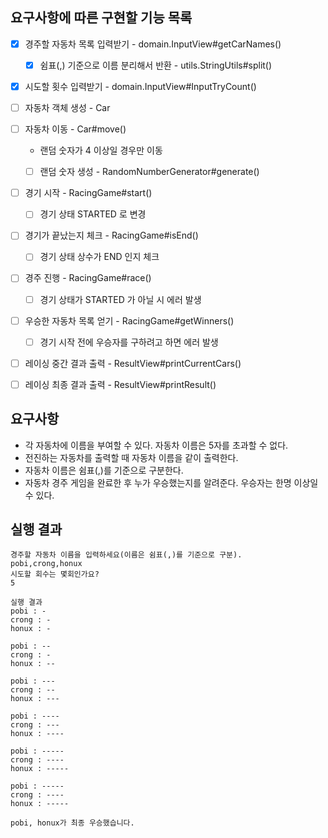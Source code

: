 ## 요구사항에 따른 구현할 기능 목록

- [x] 경주할 자동차 목록 입력받기 - domain.InputView#getCarNames()
    - [x] 쉼표(,) 기준으로 이름 분리해서 반환 - utils.StringUtils#split()
- [x] 시도할 횟수 입력받기 - domain.InputView#InputTryCount()


- [ ] 자동차 객체 생성 - Car
- [ ] 자동차 이동 - Car#move()
    - 랜덤 숫자가 4 이상일 경우만 이동
    - [ ] 랜덤 숫자 생성 - RandomNumberGenerator#generate()


- [ ] 경기 시작 - RacingGame#start()
    - [ ] 경기 상태 STARTED 로 변경
- [ ] 경기가 끝났는지 체크 - RacingGame#isEnd()
    - [ ] 경기 상태 상수가 END 인지 체크
- [ ] 경주 진행 - RacingGame#race()
    - [ ] 경기 상태가 STARTED 가 아닐 시 에러 발생
- [ ] 우승한 자동차 목록 얻기 - RacingGame#getWinners()
    - [ ] 경기 시작 전에 우승자를 구하려고 하면 에러 발생


- [ ] 레이싱 중간 결과 출력 - ResultView#printCurrentCars()
- [ ] 레이싱 최종 결과 출력 - ResultView#printResult()

## 요구사항

- 각 자동차에 이름을 부여할 수 있다. 자동차 이름은 5자를 초과할 수 없다.
- 전진하는 자동차를 출력할 때 자동차 이름을 같이 출력한다.
- 자동차 이름은 쉼표(,)를 기준으로 구분한다.
- 자동차 경주 게임을 완료한 후 누가 우승했는지를 알려준다. 우승자는 한명 이상일 수 있다.

## 실행 결과

```
경주할 자동차 이름을 입력하세요(이름은 쉼표(,)를 기준으로 구분).
pobi,crong,honux
시도할 회수는 몇회인가요?
5

실행 결과
pobi : -
crong : -
honux : -

pobi : --
crong : -
honux : --

pobi : ---
crong : --
honux : ---

pobi : ----
crong : ---
honux : ----

pobi : -----
crong : ----
honux : -----

pobi : -----
crong : ----
honux : -----

pobi, honux가 최종 우승했습니다.
```

